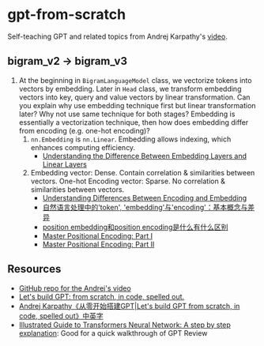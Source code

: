 # gpt-from-scratch
Self-teaching GPT and related topics from Andrej Karpathy's [video](https://www.youtube.com/watch?v=kCc8FmEb1nY&ab_channel=AndrejKarpathy).

## bigram_v2 -> bigram_v3
1. At the beginning in `BigramLanguageModel` class, we vectorize tokens into vectors by embedding. Later in `Head` class, we transform embedding vectors into key, query and value vectors by linear transformation. Can you explain why use embedding technique first but linear transformation later? Why not use same technique for both stages? Embedding is essentially a vectorization technique, then how does embedding differ from encoding (e.g. one-hot encoding)?
    1. `nn.Embedding` is `nn.Linear`. Embedding allows indexing, which enhances computing efficiency.
        - [Understanding the Difference Between Embedding Layers and Linear Layers](https://github.com/rasbt/LLMs-from-scratch/tree/main/ch02/03_bonus_embedding-vs-matmul)
    2. Embedding vector: Dense. Contain correlation & similarities between vectors. One-hot Encoding vector: Sparse. No correlation & similarities between vectors.
        - [Understanding Differences Between Encoding and Embedding](https://www.linkedin.com/pulse/understanding-differences-between-encoding-embedding-mba-ms-phd/)
        - [自然语言处理中的'token', 'embedding'与'encoding'：基本概念与差异](https://cloud.baidu.com/article/1887285)
        - [position embedding和position encoding是什么有什么区别](https://docs.pingcode.com/ask/46926.html)
        - [Master Positional Encoding: Part I](https://towardsdatascience.com/master-positional-encoding-part-i-63c05d90a0c3)
        - [Master Positional Encoding: Part II](https://medium.com/towards-data-science/master-positional-encoding-part-ii-1cfc4d3e7375)



## Resources
- [GitHub repo for the Andrej's video](https://github.com/karpathy/ng-video-lecture)
- [Let's build GPT: from scratch, in code, spelled out.](https://www.youtube.com/watch?v=kCc8FmEb1nY&ab_channel=AndrejKarpathy)
- [Andrej Karpathy《从零开始搭建GPT|Let's build GPT from scratch, in code, spelled out》中英字](https://www.bilibili.com/video/BV1v4421c7fr/?spm_id_from=333.337.search-card.all.click&vd_source=0c02ef6f6e7a2b0959d7dd28e9e49da4)
- [Illustrated Guide to Transformers Neural Network: A step by step explanation](https://www.youtube.com/watch?v=4Bdc55j80l8&list=LL&index=7&ab_channel=TheAIHacker): Good for a quick walkthrough of GPT Review